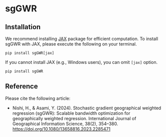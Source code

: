 # sgGWR

## Installation
We recommend installing [JAX](https://github.com/google/jax) package for efficient computation.
To install sgGWR with JAX, please execute the following on your terminal.

```
pip install sgGWR[jax]
```

If you cannot install JAX (e.g., Windows users), you can omit `[jax]` option.

```
pip install sgGWR
```


## Reference


Please cite the following article:

- Nishi, H., & Asami, Y. (2024). Stochastic gradient geographical weighted regression (sgGWR): Scalable bandwidth optimization for geographically weighted regression. International Journal of Geographical Information Science, 38(2), 354–380. https://doi.org/10.1080/13658816.2023.2285471


